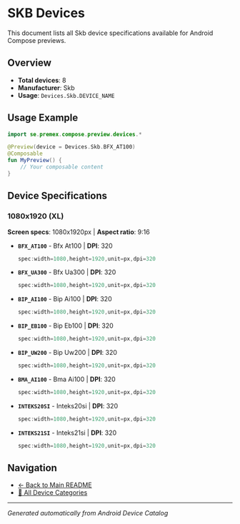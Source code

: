 # SKB Devices

This document lists all Skb device specifications available for Android Compose previews.

## Overview

- **Total devices**: 8
- **Manufacturer**: Skb
- **Usage**: `Devices.Skb.DEVICE_NAME`

## Usage Example

```kotlin
import se.premex.compose.preview.devices.*

@Preview(device = Devices.Skb.BFX_AT100)
@Composable
fun MyPreview() {
    // Your composable content
}
```

## Device Specifications

### 1080x1920 (XL)

**Screen specs**: 1080x1920px | **Aspect ratio**: 9:16

- **`BFX_AT100`** - Bfx At100 | **DPI**: 320
  ```kotlin
  spec:width=1080,height=1920,unit=px,dpi=320
  ```

- **`BFX_UA300`** - Bfx Ua300 | **DPI**: 320
  ```kotlin
  spec:width=1080,height=1920,unit=px,dpi=320
  ```

- **`BIP_AI100`** - Bip Ai100 | **DPI**: 320
  ```kotlin
  spec:width=1080,height=1920,unit=px,dpi=320
  ```

- **`BIP_EB100`** - Bip Eb100 | **DPI**: 320
  ```kotlin
  spec:width=1080,height=1920,unit=px,dpi=320
  ```

- **`BIP_UW200`** - Bip Uw200 | **DPI**: 320
  ```kotlin
  spec:width=1080,height=1920,unit=px,dpi=320
  ```

- **`BMA_AI100`** - Bma Ai100 | **DPI**: 320
  ```kotlin
  spec:width=1080,height=1920,unit=px,dpi=320
  ```

- **`INTEKS20SI`** - Inteks20si | **DPI**: 320
  ```kotlin
  spec:width=1080,height=1920,unit=px,dpi=320
  ```

- **`INTEKS21SI`** - Inteks21si | **DPI**: 320
  ```kotlin
  spec:width=1080,height=1920,unit=px,dpi=320
  ```

## Navigation

- [← Back to Main README](../../README.md)
- [📱 All Device Categories](../README.md)

---
*Generated automatically from Android Device Catalog*
